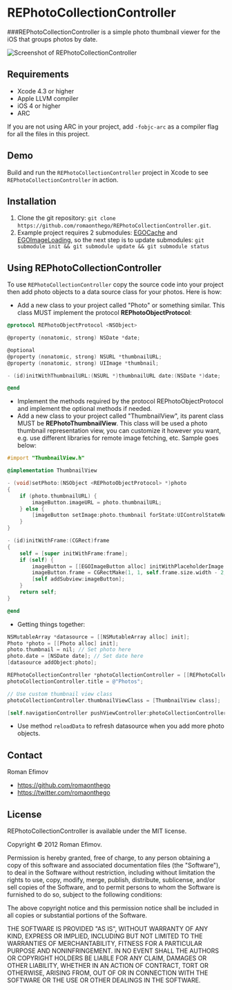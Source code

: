 # REPhotoCollectionController
###REPhotoCollectionController is a simple photo thumbnail viewer for the iOS that groups photos by date.

![Screenshot of REPhotoCollectionController](https://github.com/romaonthego/REPhotoCollectionController/raw/master/Screenshot.png "REPhotoCollectionController Screenshot")

## Requirements
* Xcode 4.3 or higher
* Apple LLVM compiler
* iOS 4 or higher
* ARC

If you are not using ARC in your project, add `-fobjc-arc` as a compiler flag for all the files in this project.

## Demo

Build and run the `REPhotoCollectionController` project in Xcode to see `REPhotoCollectionController` in action.

## Installation

1. Clone the git repository: `git clone https://github.com/romaonthego/REPhotoCollectionController.git`.
2. Example project requires 2 submodules: [EGOCache](https://github.com/enormego/EGOCache) and [EGOImageLoading](https://github.com/enormego/EGOImageLoading), so the next step is to update submodules: `git submodule init && git submodule update && git submodule status`

## Using REPhotoCollectionController

To use `REPhotoCollectionController` copy the source code into your project then add photo objects to a data source class for your photos. Here is how:

* Add a new class to your project called "Photo" or something similar. This class MUST implement the protocol **REPhotoObjectProtocol**:

```objective-c
@protocol REPhotoObjectProtocol <NSObject>

@property (nonatomic, strong) NSDate *date;

@optional
@property (nonatomic, strong) NSURL *thumbnailURL;
@property (nonatomic, strong) UIImage *thumbnail;

- (id)initWithThumbnailURL:(NSURL *)thumbnailURL date:(NSDate *)date;

@end
```
* Implement the methods required by the protocol REPhotoObjectProtocol and implement the optional methods if needed.
* Add a new class to your project called "ThumbnailView", its parent class MUST be **REPhotoThumbnailView**. This class will be used a photo thumbnail representation view, you can customize it however you want, e.g. use different libraries for remote image fetching, etc. Sample goes below:

```objective-c
#import "ThumbnailView.h"

@implementation ThumbnailView

- (void)setPhoto:(NSObject <REPhotoObjectProtocol> *)photo
{
    if (photo.thumbnailURL) {
        imageButton.imageURL = photo.thumbnailURL;
    } else {
        [imageButton setImage:photo.thumbnail forState:UIControlStateNormal];
    }
}

- (id)initWithFrame:(CGRect)frame
{
    self = [super initWithFrame:frame];
    if (self) {
        imageButton = [[EGOImageButton alloc] initWithPlaceholderImage:[UIImage imageNamed:@""]];
        imageButton.frame = CGRectMake(1, 1, self.frame.size.width - 2, self.frame.size.height - 2);
        [self addSubview:imageButton];
    }
    return self;
}

@end
```

* Getting things together:

```objective-c
NSMutableArray *datasource = [[NSMutableArray alloc] init];
Photo *photo = [[Photo alloc] init];
photo.thumbnail = nil; // Set photo here
photo.date = [NSDate date]; // Set date here
[datasource addObject:photo];

REPhotoCollectionController *photoCollectionController = [[REPhotoCollectionController alloc] initWithDatasource:datasource];
photoCollectionController.title = @"Photos";

// Use custom thumbnail view class
photoCollectionController.thumbnailViewClass = [ThumbnailView class];

[self.navigationController pushViewController:photoCollectionController animated:YES];
```

* Use method `reloadData` to refresh datasource when you add more photo objects.

## Contact

Roman Efimov

- https://github.com/romaonthego
- https://twitter.com/romaonthego

## License

REPhotoCollectionController is available under the MIT license.

Copyright © 2012 Roman Efimov.

Permission is hereby granted, free of charge, to any person obtaining a copy of this software and associated documentation files (the "Software"), to deal in the Software without restriction, including without limitation the rights to use, copy, modify, merge, publish, distribute, sublicense, and/or sell copies of the Software, and to permit persons to whom the Software is furnished to do so, subject to the following conditions:

The above copyright notice and this permission notice shall be included in all copies or substantial portions of the Software.

THE SOFTWARE IS PROVIDED "AS IS", WITHOUT WARRANTY OF ANY KIND, EXPRESS OR IMPLIED, INCLUDING BUT NOT LIMITED TO THE WARRANTIES OF MERCHANTABILITY, FITNESS FOR A PARTICULAR PURPOSE AND NONINFRINGEMENT. IN NO EVENT SHALL THE AUTHORS OR COPYRIGHT HOLDERS BE LIABLE FOR ANY CLAIM, DAMAGES OR OTHER LIABILITY, WHETHER IN AN ACTION OF CONTRACT, TORT OR OTHERWISE, ARISING FROM, OUT OF OR IN CONNECTION WITH THE SOFTWARE OR THE USE OR OTHER DEALINGS IN THE SOFTWARE.

